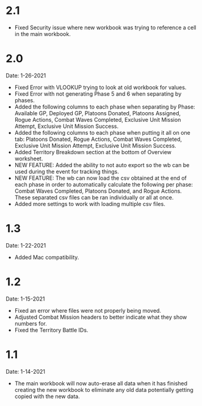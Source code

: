 # 2.1 #
- Fixed Security issue where new workbook was trying to reference a cell in the main workbook.

# 2.0 #
Date: 1-26-2021
- Fixed Error with VLOOKUP trying to look at old workbook for values.
- Fixed Error with not generating Phase 5 and 6 when separating by phases.
- Added the following columns to each phase when separating by Phase:  Available GP, Deployed GP, Platoons Donated, Platoons Assigned, Rogue Actions, Combat Waves Completed, Exclusive Unit Mission Attempt, Exclusive Unit Mission Success.
- Added the following columns to each phase when putting it all on one tab: Platoons Donated, Rogue Actions, Combat Waves Completed, Exclusive Unit Mission Attempt, Exclusive Unit Mission Success.
- Added Territory Breakdown section at the bottom of Overview worksheet.
- NEW FEATURE: Added the ability to not auto export so the wb can be used during the event for tracking things. 
- NEW FEATURE: The wb can now load the csv obtained at the end of each phase in order to automatically calculate the following per phase: Combat Waves Completed, Platoons Donated, and Rogue Actions. These separated csv files can be ran individually or all at once.
- Added more settings to work with loading multiple csv files.

# 1.3 #
Date: 1-22-2021
- Added Mac compatibility. 

# 1.2 #
Date: 1-15-2021
- Fixed an error where files were not properly being moved.
- Adjusted Combat Mission headers to better indicate what they show numbers for.
- Fixed the Territory Battle IDs.

# 1.1 #
Date: 1-14-2021
- The main workbook will now auto-erase all data when it has finished creating the new workbook to eliminate any old data potentially getting copied with the new data.
